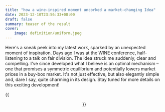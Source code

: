 ```yaml
---
title: "how a wine-inspired moment uncorked a market-changing Idea"
date: 2023-12-10T23:56:33+08:00
draft: false
summary: teaser of the result
cover:
    image: definition/uniform.jpeg
---
```


Here's a sneak peek into my latest work, sparked by an unexpected moment of inspiration. Days ago I was at the WINE conference, half-listening to a talk on fair division. The idea struck me suddenly, clear and compelling. I've since developed what I believe is an optimal mechanism – one that promises a symmetric equilibrium and potentially lowers market prices in a buy-box market. It's not just effective, but also elegantly simple and, dare I say, quite charming in its design. Stay tuned for more details on this exciting development!

{{<figure align="center" src="/definition/uniform.jpeg" caption="coolness">}}
